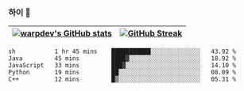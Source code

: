 
### 하이 👋
[![warpdev's GitHub stats](https://github-readme-stats.vercel.app/api?username=warpdev&show_icons=true&theme=vue-dark)](#) |[![GitHub Streak](https://github-readme-streak-stats.herokuapp.com/?user=warpdev&theme=dark)](#)
--- | --- |
<!--START_SECTION:waka-->
```text
sh           1 hr 45 mins    ███████████░░░░░░░░░░░░░░   43.92 % 
Java         45 mins         ████▓░░░░░░░░░░░░░░░░░░░░   18.92 % 
JavaScript   33 mins         ███▓░░░░░░░░░░░░░░░░░░░░░   14.10 % 
Python       19 mins         ██░░░░░░░░░░░░░░░░░░░░░░░   08.09 % 
C++          12 mins         █▒░░░░░░░░░░░░░░░░░░░░░░░   05.31 % 
```
<!--END_SECTION:waka-->

<!--
**warpdev/warpdev** is a ✨ _special_ ✨ repository because its `README.md` (this file) appears on your GitHub profile.

Here are some ideas to get you started:

- 🔭 I’m currently working on ...
- 🌱 I’m currently learning ...
- 👯 I’m looking to collaborate on ...
- 🤔 I’m looking for help with ...
- 💬 Ask me about ...
- 📫 How to reach me: ...
- 😄 Pronouns: ...
- ⚡ Fun fact: ...
-->
